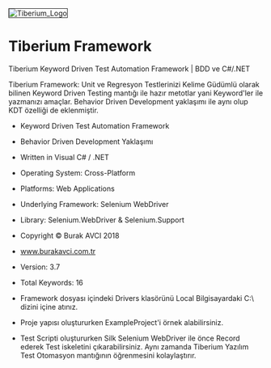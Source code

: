 <img src="https://image.ibb.co/inaPFx/Tiberium_Logo.png" alt="Tiberium_Logo" border="1">

# Tiberium Framework
Tiberium Keyword Driven Test Automation Framework | BDD ve C#/.NET

Tiberium Framework: Unit ve Regresyon Testlerinizi Kelime Güdümlü olarak bilinen Keyword Driven Testing mantığı ile hazır metotlar yani Keyword'ler ile yazmanızı amaçlar. Behavior Driven Development yaklaşımı ile aynı olup KDT özelliği de eklenmiştir.

* Keyword Driven Test Automation Framework

* Behavior Driven Development Yaklaşımı

* Written in Visual C# / .NET

* Operating System: Cross-Platform

* Platforms: Web Applications

* Underlying Framework: Selenium WebDriver

* Library: Selenium.WebDriver & Selenium.Support

* Copyright © Burak AVCI 2018

* www.burakavci.com.tr

* Version: 3.7

* Total Keywords: 16

* Framework dosyası içindeki Drivers klasörünü Local Bilgisayardaki C:\ dizini içine atınız.

* Proje yapısı oluştururken ExampleProject'i örnek alabilirsiniz.

* Test Scripti oluştururken Silk Selenium WebDriver ile önce Record ederek Test iskeletini çıkarabilirsiniz. Aynı zamanda Tiberium Yazılım Test Otomasyon mantığının öğrenmesini kolaylaştırır.

